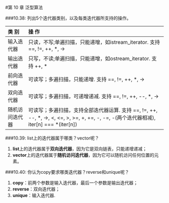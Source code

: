 #第 10 章  泛型算法

###10.38: 列出5个迭代器类别，以及每类迭代器所支持的操作。

|类  别		| 操  作|
|:---|:---|
|输入迭代器 | 只读，不写;单遍扫描，只能递增，如istream_iterator. 支持 ==, !=, ++, *, -> |
|输出迭代器 | 只写，不读;单遍扫描，只能递增，如ostream_iterator. 支持 ++, * |
|前向迭代器 | 可读写；多遍扫描，只能递增. 支持 ==, !=, ++, *, -> |
|双向迭代器 | 可读写；多遍扫描，可递增递减. 支持 ==, !=, ++, --, *, -> |
|随机访问迭代器 | 可读写；多遍扫描，支持全部迭代器运算. 支持 ==, !=, ++, --, *, ->, <, <=, >, >=, +, +=, -, -=, -(两个迭代器相减), iter[n] === *(iter[n]) |

###10.39: list上的迭代器属于哪类？vector呢？
1. **list**上的迭代器属于**双向迭代器**，因为它是双向链表，只能递增递减；  
2. **vector**上的迭代器属于**随机访问迭代器**，因为它可以随机访问任何位置的元素。   

###10.40: 你认为copy要求哪类迭代器？reverse和unique呢？
1. **copy**：前两个参数是输入迭代器，最后一个参数是输出迭代器；  
2. **reverse**：双向迭代器；  
3. **unique**：输入迭代器.








